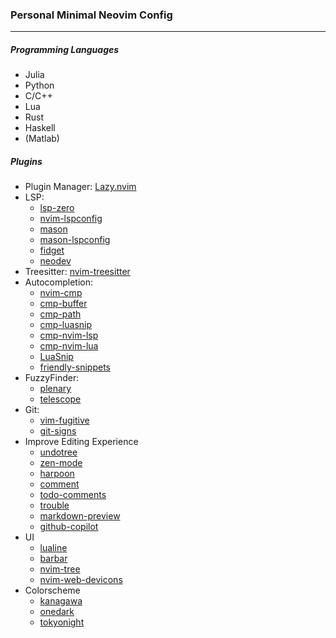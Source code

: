 ### Personal Minimal Neovim Config

---

##### Programming Languages
- Julia
- Python
- C/C++
- Lua
- Rust
- Haskell
- (Matlab)

##### Plugins
- Plugin Manager: [Lazy.nvim](https://github.com/folke/lazy.nvim)
- LSP:
  - [lsp-zero](https://github.com/VonHeikemen/lsp-zero.nvim)
  - [nvim-lspconfig](https://github.com/neovim/nvim-lspconfig)
  - [mason](https://github.com/williamboman/mason.nvim)
  - [mason-lspconfig](https://github.com/williamboman/mason-lspconfig.nvim)
  - [fidget](https://github.com/j-hui/fidget.nvim)
  - [neodev](https://github.com/folke/neodev.nvim)
- Treesitter: [nvim-treesitter](https://github.com/nvim-treesitter/nvim-treesitter)
- Autocompletion:
  - [nvim-cmp](https://github.com/hrsh7th/nvim-cmp)
  - [cmp-buffer](https://github.com/hrsh7th/cmp-buffer)
  - [cmp-path](https://github.com/hrsh7th/cmp-path)
  - [cmp-luasnip](https://github.com/saadparwaiz1/cmp_luasnip)
  - [cmp-nvim-lsp](https://github.com/hrsh7th/cmp-nvim-lsp)
  - [cmp-nvim-lua](https://github.com/hrsh7th/cmp-nvim-lua)
  - [LuaSnip](https://github.com/L3MON4D3/LuaSnip)
  - [friendly-snippets](https://github.com/rafamadriz/friendly-snippets)
- FuzzyFinder:
  - [plenary](https://github.com/nvim-lua/plenary.nvim)
  - [telescope](https://github.com/nvim-telescope/telescope.nvim)
- Git:
  - [vim-fugitive](https://github.com/tpope/vim-fugitive)
  - [git-signs](https://github.com/lewis6991/gitsigns.nvim)
- Improve Editing Experience
  - [undotree](https://github.com/mbbill/undotree)
  - [zen-mode](https://github.com/folke/zen-mode.nvim)
  - [harpoon](https://github.com/ThePrimeagen/harpoon)
  - [comment](https://github.com/numToStr/Comment.nvim)
  - [todo-comments](https://github.com/folke/todo-comments.nvim)
  - [trouble](https://github.com/folke/trouble.nvim)
  - [markdown-preview](https://github.com/iamcco/markdown-preview.nvim)
  - [github-copilot](https://github.com/github/copilot.vim)
- UI
  - [lualine](https://github.com/nvim-lualine/lualine.nvim)
  - [barbar](https://github.com/romgrk/barbar.nvim)
  - [nvim-tree](https://github.com/nvim-tree/nvim-tree.lua)
  - [nvim-web-devicons](https://github.com/nvim-tree/nvim-web-devicons)
- Colorscheme
  - [kanagawa](https://github.com/rebelot/kanagawa.nvim)
  - [onedark](https://github.com/navarasu/onedark.nvim)
  - [tokyonight](https://github.com/tiagovla/tokyodark.nvim)
  

